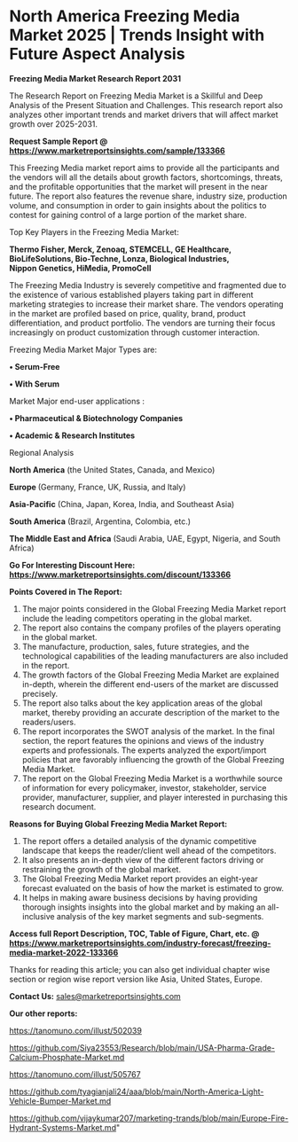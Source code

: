 # North America Freezing Media Market 2025 | Trends Insight with Future Aspect Analysis

<strong>Freezing Media Market Research Report 2031</strong>

The Research Report on Freezing Media Market is a Skillful and Deep Analysis of the Present Situation and Challenges. This research report also analyzes other important trends and market drivers that will affect market growth over 2025-2031.

<strong>Request Sample Report @ <a href=https://www.marketreportsinsights.com/sample/133366>https://www.marketreportsinsights.com/sample/133366</a></strong>

This Freezing Media market report aims to provide all the participants and the vendors will all the details about growth factors, shortcomings, threats, and the profitable opportunities that the market will present in the near future. The report also features the revenue share, industry size, production volume, and consumption in order to gain insights about the politics to contest for gaining control of a large portion of the market share.

Top Key Players in the Freezing Media Market:

<strong>Thermo Fisher, Merck, Zenoaq, STEMCELL, GE Healthcare, BioLifeSolutions, Bio-Techne, Lonza, Biological Industries, Nippon Genetics, HiMedia, PromoCell</strong>

The Freezing Media Industry is severely competitive and fragmented due to the existence of various established players taking part in different marketing strategies to increase their market share. The vendors operating in the market are profiled based on price, quality, brand, product differentiation, and product portfolio. The vendors are turning their focus increasingly on product customization through customer interaction.

Freezing Media Market Major Types are:

<strong>• Serum-Free

• With Serum</strong>

Market Major end-user applications :

<strong>• Pharmaceutical & Biotechnology Companies

• Academic & Research Institutes</strong>

Regional Analysis

</u><strong><b>North America</b></strong> (the United States, Canada, and Mexico)

<strong><b>Europe </b></strong>(Germany, France, UK, Russia, and Italy)

<strong><b>Asia-Pacific</b></strong> (China, Japan, Korea, India, and Southeast Asia)

<strong><b>South America</b></strong> (Brazil, Argentina, Colombia, etc.)

<strong><b>The Middle East and Africa</b></strong> (Saudi Arabia, UAE, Egypt, Nigeria, and South Africa)

<strong>Go For Interesting Discount Here: <a href=https://www.marketreportsinsights.com/discount/133366>https://www.marketreportsinsights.com/discount/133366</a></strong>

<strong>Points Covered in The Report:</strong>
<ol>
  <li>The major points considered in the Global Freezing Media Market report include the leading competitors operating in the global market.</li>
  <li>The report also contains the company profiles of the players operating in the global market.</li>
  <li>The manufacture, production, sales, future strategies, and the technological capabilities of the leading manufacturers are also included in the report.</li>
  <li>The growth factors of the Global Freezing Media Market are explained in-depth, wherein the different end-users of the market are discussed precisely.</li>
  <li>The report also talks about the key application areas of the global market, thereby providing an accurate description of the market to the readers/users.</li>
  <li>The report incorporates the SWOT analysis of the market. In the final section, the report features the opinions and views of the industry experts and professionals. The experts analyzed the export/import policies that are favorably influencing the growth of the Global Freezing Media Market.</li>
  <li>The report on the Global Freezing Media Market is a worthwhile source of information for every policymaker, investor, stakeholder, service provider, manufacturer, supplier, and player interested in purchasing this research document.</li>
</ol>
<strong>Reasons for Buying Global Freezing Media Market Report:</strong>

<ol>
  <li>The report offers a detailed analysis of the dynamic competitive landscape that keeps the reader/client well ahead of the competitors.</li>
  <li>It also presents an in-depth view of the different factors driving or restraining the growth of the global market.</li>
  <li>The Global Freezing Media Market report provides an eight-year forecast evaluated on the basis of how the market is estimated to grow.</li>
  <li>It helps in making aware business decisions by having providing thorough insights insights into the global market and by making an all-inclusive analysis of the key market segments and sub-segments.</li>
</ol>
<strong>Access full Report Description, TOC, Table of Figure, Chart, etc. @ <a href=https://www.marketreportsinsights.com/industry-forecast/freezing-media-market-2022-133366>https://www.marketreportsinsights.com/industry-forecast/freezing-media-market-2022-133366</a></strong>


Thanks for reading this article; you can also get individual chapter wise section or region wise report version like Asia, United States, Europe.

<strong>Contact Us:</strong>
sales@marketreportsinsights.com

<strong>Our other reports:</strong>

<a href=https://tanomuno.com/illust/502039>https://tanomuno.com/illust/502039</a>

<a href=https://github.com/Siya23553/Research/blob/main/USA-Pharma-Grade-Calcium-Phosphate-Market.md>https://github.com/Siya23553/Research/blob/main/USA-Pharma-Grade-Calcium-Phosphate-Market.md</a>

<a href=https://tanomuno.com/illust/505767>https://tanomuno.com/illust/505767</a>

<a href=https://github.com/tyagianjali24/aaa/blob/main/North-America-Light-Vehicle-Bumper-Market.md>https://github.com/tyagianjali24/aaa/blob/main/North-America-Light-Vehicle-Bumper-Market.md</a>

<a href=https://github.com/vijaykumar207/marketing-trands/blob/main/Europe-Fire-Hydrant-Systems-Market.md>https://github.com/vijaykumar207/marketing-trands/blob/main/Europe-Fire-Hydrant-Systems-Market.md</a>"
